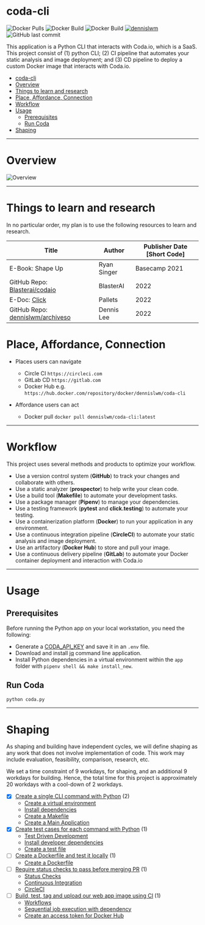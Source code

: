 # coda-cli

<!--- See https://shields.io for others or to customize this set of shields.  --->

![Docker Pulls](https://img.shields.io/docker/pulls/dennislwm/coda-cli.svg)
![Docker Build](https://img.shields.io/docker/image-size/dennislwm/coda-cli.svg)
![Docker Build](https://img.shields.io/docker/v/dennislwm/coda-cli.svg)
[![dennislwm](https://circleci.com/gh/dennislwm/coda-cli.svg?style=shield)](https://app.circleci.com/pipelines/github/dennislwm/coda-cli)
![GitHub last commit](https://img.shields.io/github/last-commit/dennislwm/coda-cli?color=red&style=plastic)

This application is a Python CLI that interacts with Coda.io, which is a SaaS. This project consist of (1) python CLI; (2) CI pipeline that automates your static analysis and image deployment; and (3) CD pipeline to deploy a custom Docker image that interacts with Coda.io.

<!-- TOC -->

- [coda-cli](#coda-cli)
- [Overview](#overview)
- [Things to learn and research](#things-to-learn-and-research)
- [Place, Affordance, Connection](#place-affordance-connection)
- [Workflow](#workflow)
- [Usage](#usage)
  - [Prerequisites](#prerequisites)
  - [Run Coda](#run-coda)
- [Shaping](#shaping)

<!-- /TOC -->

---
# Overview

![Overview](img/overview.png)

---
# Things to learn and research

In no particular order, my plan is to use the following resources to learn and research. 

| Title | Author | Publisher Date [Short Code]
|---|---|---|
| E-Book: Shape Up | Ryan Singer | Basecamp 2021
| GitHub Repo: [Blasterai/codaio](https://github.com/Blasterai/codaio) | BlasterAI | 2022
| E-Doc: [Click](https://click.palletsprojects.com) | Pallets | 2022
| GitHub Repo: [dennislwm/archiveso](https://github.com/dennislwm/archiveso) | Dennis Lee | 2022

# Place, Affordance, Connection

* Places users can navigate
  * Circle CI `https://circleci.com`
  * GitLab CD `https://gitlab.com` 
  * Docker Hub e.g. `https://hub.docker.com/repository/docker/dennislwm/coda-cli`
  
* Affordance users can act
  * Docker pull `docker pull dennislwm/coda-cli:latest`

---
# Workflow

This project uses several methods and products to optimize your workflow.
- Use a version control system (**GitHub**) to track your changes and collaborate with others.
- Use a static analyzer (**prospector**) to help write your clean code.
- Use a build tool (**Makefile**) to automate your development tasks.
- Use a package manager (**Pipenv**) to manage your dependencies.
- Use a testing framework (**pytest** and **click.testing**) to automate your testing.
- Use a containerization platform (**Docker**) to run your application in any environment.
- Use a continuous integration pipeline (**CircleCI**) to automate your static analysis and image deployment.
- Use an artifactory (**Docker Hub**) to store and pull your image.
- Use a continuous delivery pipeline (**GitLab**) to automate your Docker container deployment and interaction with Coda.io

---
# Usage

## Prerequisites

Before running the Python app on your local workstation, you need the following:

- Generate a [CODA_API_KEY](https://coda.io) and save it in an `.env` file.
- Download and install [jq](https://stedolan.github.io/jq/download/) command line application.
- Install Python dependencies in a virtual environment within the `app` folder with `pipenv shell && make install_new`.

## Run Coda

```sh
python coda.py
```

---
# Shaping

As shaping and building have independent cycles, we will define shaping as any work that does not involve implementation of code. This work may include evaluation, feasibility, comparison, research, etc.

We set a time constraint of 9 workdays, for shaping, and an additional 9 workdays for building. Hence, the total time for this project is approximately 20 workdays with a cool-down of 2 workdays.

- [X] [Create a single CLI command with Python](doc/shape01.md#create-a-single-cli-command-with-python) (2)
  - [Create a virtual environment](doc/shape01.md#create-a-virtual-environment)
  - [Install dependencies](doc/shape01.md#install-dependencies)
  - [Create a Makefile](doc/shape01.md#create-a-makefile)
  - [Create a Main Application](doc/shape01.md#create-a-main-application)
- [X] [Create test cases for each command with Python](doc/shape02.md#create-test-cases-for-each-command-with-python) (1)
  - [Test Driven Development](doc/shape02.md#test-driven-development)
  - [Install developer dependencies](doc/shape02.md#install-developer-dependencies)
  - [Create a test file](doc/shape02.md#create-a-test-file)
- [ ] [Create a Dockerfile and test it locally](doc/shape03.md#create-a-dockerfile-and-test-it-locally) (1)
  - [Create a Dockerfile](doc/shape03.md#create-a-dockerfile)
- [ ] [Require status checks to pass before merging PR](doc/shape04.md#require-status-checks-to-pass-before-merging-pr) (1)
  - [Status Checks](doc/shape04.md#status-checks)
  - [Continuous Integration](doc/shape04.md#continuous-integration)
  - [CircleCI](doc/shape04.md#circleci)
- [ ] [Build, test, tag and upload our web app image using CI](doc/shape05.md#build-test-tag-and-upload-our-web-app-image-using-ci) (1)
  - [Workflows](doc/shape05.md#workflows)
  - [Sequential job execution with dependency](doc/shape05.md#sequential-job-execution-with-dependency)
  - [Create an access token for Docker Hub](doc/shape05.md#create-an-access-token-for-docker-hub)

